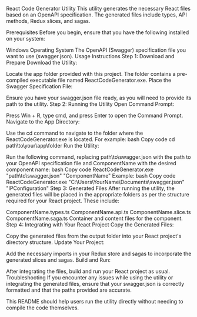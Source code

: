 React Code Generator Utility
This utility generates the necessary React files based on an OpenAPI specification. The generated files include types, API methods, Redux slices, and sagas.

Prerequisites
Before you begin, ensure that you have the following installed on your system:

Windows Operating System
The OpenAPI (Swagger) specification file you want to use (swagger.json).
Usage Instructions
Step 1: Download and Prepare
Download the Utility:

Locate the app folder provided with this project. The folder contains a pre-compiled executable file named ReactCodeGenerator.exe.
Place the Swagger Specification File:

Ensure you have your swagger.json file ready, as you will need to provide its path to the utility.
Step 2: Running the Utility
Open Command Prompt:

Press Win + R, type cmd, and press Enter to open the Command Prompt.
Navigate to the App Directory:

Use the cd command to navigate to the folder where the ReactCodeGenerator.exe is located. For example:
bash
Copy code
cd path\to\your\app\folder
Run the Utility:

Run the following command, replacing path\to\swagger.json with the path to your OpenAPI specification file and ComponentName with the desired component name:
bash
Copy code
ReactCodeGenerator.exe "path\to\swagger.json" "ComponentName"
Example:
bash
Copy code
ReactCodeGenerator.exe "C:\Users\YourName\Documents\swagger.json" "IPConfiguration"
Step 3: Generated Files
After running the utility, the generated files will be placed in the appropriate folders as per the structure required for your React project. These include:

ComponentName.types.ts
ComponentName.api.ts
ComponentName.slice.ts
ComponentName.saga.ts
Container and content files for the component.
Step 4: Integrating with Your React Project
Copy the Generated Files:

Copy the generated files from the output folder into your React project's directory structure.
Update Your Project:

Add the necessary imports in your Redux store and sagas to incorporate the generated slices and sagas.
Build and Run:

After integrating the files, build and run your React project as usual.
Troubleshooting
If you encounter any issues while using the utility or integrating the generated files, ensure that your swagger.json is correctly formatted and that the paths provided are accurate.

This README should help users run the utility directly without needing to compile the code themselves.
